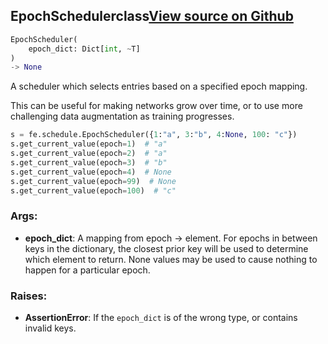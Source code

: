 ## EpochScheduler<span class="tag">class</span><a class="sourcelink" href=https://github.com/fastestimator/fastestimator/blob/r1.1/fastestimator/schedule/schedule.py/#L90-L157>View source on Github</a>
```python
EpochScheduler(
	epoch_dict: Dict[int, ~T]
)
-> None
```
A scheduler which selects entries based on a specified epoch mapping.

This can be useful for making networks grow over time, or to use more challenging data augmentation as training
progresses.

```python
s = fe.schedule.EpochScheduler({1:"a", 3:"b", 4:None, 100: "c"})
s.get_current_value(epoch=1)  # "a"
s.get_current_value(epoch=2)  # "a"
s.get_current_value(epoch=3)  # "b"
s.get_current_value(epoch=4)  # None
s.get_current_value(epoch=99)  # None
s.get_current_value(epoch=100)  # "c"
```


<h3>Args:</h3>


* **epoch_dict**: A mapping from epoch -> element. For epochs in between keys in the dictionary, the closest prior key will be used to determine which element to return. None values may be used to cause nothing to happen for a particular epoch. 

<h3>Raises:</h3>


* **AssertionError**: If the `epoch_dict` is of the wrong type, or contains invalid keys.

